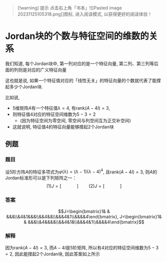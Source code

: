 
>[!warning] 提示
>点击右上角「书本」![[Pasted image 20231125105318.png]]图标, 进入阅读模式, 以获得更好的阅读体验！


# Jordan块的个数与特征空间的维数的关系

我们知道, 每个Jordan块中, 第一列对应的是一个特征向量, 第二列、第三列等后面的列则是对应的广义特征向量

这也就是说, 如果一个特征值对应的「线性无关」的特征向量的个数就代表了能撑起多少个Jordan块.

比如说, 
- $5$维矩阵$A$有一个特征值$\lambda=4$, 有$\text{rank} (A-4I)=3$, 
- 则特征值$4$对应的特征空间维数为$5-3=2$
	- (因为特征空间为零空间, 零空间与列空间互为正交补空间)
- 这就说明, 特征值$4$的特征向量能够撑起$2$个Jordan块

## 例题

### 题目

设$5$阶方阵$A$的特征多项式为$\varphi(\lambda)=(\lambda-1)(\lambda-4)^4$, 且$\text{rank} (A-4I)=3$, 则$A$的Jordan标准形可以是下列矩阵之一：$$(1)J=\bigg[ \quad\quad\quad \bigg]\quad\quad(2)J=\bigg[ \quad\quad\quad \bigg]$$

### 答案

$$J=\begin{bmatrix}1& & &&&\\&4&1&&&\\&&4&&\\&&&4&1\\&&&&4\end{bmatrix}, J=\begin{bmatrix}1& & &&&\\&4&&&&\\&&4&1&\\&&&4&1\\&&&&4\end{bmatrix}$$

### 解释

因为$\text{rank} (A-4I)=3$, 而$A-4I$是$5$阶矩阵, 所以有$4$对应的特征空间维数为$5-3=2$, 因此能撑起$2$个Jordan块, 因此答案如上所示